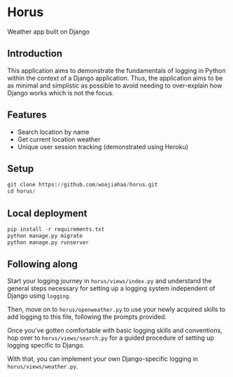 # Horus

Weather app built on Django

## Introduction

This application aims to demonstrate the fundamentals of logging in Python within the context of a Django application. Thus, the application aims to be as minimal and simplistic as possible to avoid needing to over-explain how Django works which is not the focus.

## Features

- Search location by name
- Get current location weather
- Unique user session tracking (demonstrated using Heroku)

## Setup

```python
git clone https://github.com/woojiahao/horus.git
cd horus/
```

## Local deployment

```python
pip install -r requirements.txt
python manage.py migrate
python manage.py runserver
```

## Following along

Start your logging journey in `horus/views/index.py` and understand the general steps necessary for setting up a logging system independent of Django using `logging`.

Then, move on to `horus/openweather.py` to use your newly acquired skills to add logging to this file, following the prompts provided.

Once you've gotten comfortable with basic logging skills and conventions, hop over to `horus/views/search.py` for a guided procedure of setting up logging specific to Django.

With that, you can implement your own Django-specific logging in `horus/views/weather.py`.

